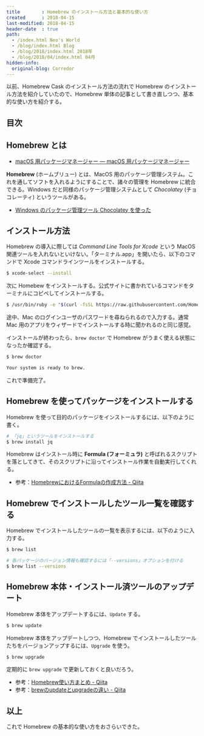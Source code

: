 ```yaml
---
title        : Homebrew のインストール方法と基本的な使い方
created      : 2018-04-15
last-modified: 2018-04-15
header-date  : true
path:
  - /index.html Neo's World
  - /blog/index.html Blog
  - /blog/2018/index.html 2018年
  - /blog/2018/04/index.html 04月
hidden-info:
  original-blog: Corredor
---
```


以前、Homebrew Cask のインストール方法の流れで Homebrew のインストール方法を紹介していたので、Homebrew 単体の記事として書き直しつつ、基本的な使い方を紹介する。

## 目次

## Homebrew とは

- [macOS 用パッケージマネージャー — macOS 用パッケージマネージャー](http://brew.sh/index_ja.html)

**Homebrew** (ホームブリュー) とは、MacOS 用のパッケージ管理システム。これを通してソフトを入れるようにすることで、諸々の管理を Homebrew に統合できる。Windows だと同様のパッケージ管理システムとして *Chocolatey* (チョコレーティ) というツールがある。

- [Windows のパッケージ管理ツール Chocolatey を使った](/blog/2017/08/27-01.html)

## インストール方法

Homebrew の導入に際しては *Command Line Tools for Xcode* という MacOS 関連ツールを入れないといけない。「ターミナル.app」を開いたら、以下のコマンドで Xcode コマンドラインツールをインストールする。

```bash
$ xcode-select --install
```

次に Homebew をインストールする。公式サイトに書かれているコマンドをターミナルにコピペしてインストールする。

```bash
$ /usr/bin/ruby -e "$(curl -fsSL https://raw.githubusercontent.com/Homebrew/install/master/install)"
```

途中、Mac のログインユーザのパスワードを尋ねられるので入力する。通常 Mac 用のアプリをウィザードでインストールする時に聞かれるのと同じ感覚。

インストールが終わったら、`brew doctor` で Homebrew がうまく使える状態になったか確認する。

```bash
$ brew doctor

Your system is ready to brew.
```

これで準備完了。

## Homebrew を使ってパッケージをインストールする

Homebrew を使って目的のパッケージをインストールするには、以下のように書く。

```bash
# 「jq」というツールをインストールする
$ brew install jq
```

Homebrew はインストール時に **Formula (フォーミュラ)** と呼ばれるスクリプトを落としてきて、そのスクリプトに沿ってインストール作業を自動実行してくれる。

- 参考：[HomebrewにおけるFormulaの作成方法 - Qiita](https://qiita.com/wkentaro/items/d4981582e08b134f1e1d)

## Homebrew でインストールしたツール一覧を確認する

Homebrew でインストールしたツールの一覧を表示するには、以下のように入力する。

```bash
$ brew list

# 各パッケージのバージョン情報も確認するには「--versions」オプションを付ける
$ brew list --versions
```

## Homebrew 本体・インストール済ツールのアップデート

Homebrew 本体をアップデートするには、`Update` する。

```bash
$ brew update
```

Homebrew 本体をアップデートしつつ、Homebrew でインストールしたツールたちをバージョンアップするには、`Upgrade` を使う。

```bash
$ brew upgrade
```

定期的に `brew upgrade` で更新しておくと良いだろう。

- 参考：[Homebrew使い方まとめ - Qiita](https://qiita.com/vintersnow/items/fca0be79cdc28bd2f5e4)
- 参考：[brewのupdateとupgradeの違い - Qiita](https://qiita.com/bgg0u/items/aa71b066a525456550c0)

## 以上

これで Homebrew の基本的な使い方をおさらいできた。
